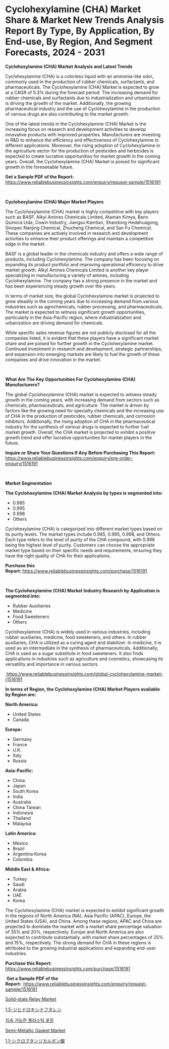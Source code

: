 <p><h1>Cyclohexylamine (CHA) Market Share & Market New Trends Analysis Report By Type, By Application, By End-use, By Region, And Segment Forecasts, 2024 - 2031</h1></p><p><strong>Cyclohexylamine (CHA) Market Analysis and Latest Trends</strong></p>
<p><p>Cyclohexylamine (CHA) is a colorless liquid with an ammonia-like odor, commonly used in the production of rubber chemicals, surfactants, and pharmaceuticals. The Cyclohexylamine (CHA) Market is expected to grow at a CAGR of 5.3% during the forecast period. The increasing demand for rubber chemicals and surfactants due to industrialization and urbanization is driving the growth of the market. Additionally, the growing pharmaceutical industry and the use of Cyclohexylamine in the production of various drugs are also contributing to the market growth.</p><p>One of the latest trends in the Cyclohexylamine (CHA) Market is the increasing focus on research and development activities to develop innovative products with improved properties. Manufacturers are investing in R&D to enhance the efficiency and effectiveness of Cyclohexylamine in different applications. Moreover, the rising adoption of Cyclohexylamine in the agriculture sector for the production of pesticides and herbicides is expected to create lucrative opportunities for market growth in the coming years. Overall, the Cyclohexylamine (CHA) Market is poised for significant growth in the foreseeable future.</p></p>
<p><strong>Get a Sample PDF of the Report:&nbsp;</strong> <a href="https://www.reliablebusinessinsights.com/enquiry/request-sample/1516191">https://www.reliablebusinessinsights.com/enquiry/request-sample/1516191</a></p>
<p>&nbsp;</p>
<p><strong>Cyclohexylamine (CHA) Major Market Players</strong></p>
<p><p>The Cyclohexylamine (CHA) market is highly competitive with key players such as BASF, Alkyl Amines Chemicals Limited, Ataman Kimya, Bann Quimica Ltda, Cowin Industry, Jiangsu Kamtian, Shandong Hedahuagong, Sinopec Nanjing Chemical, Zhucheng Chemical, and San Fu Chemical. These companies are actively involved in research and development activities to enhance their product offerings and maintain a competitive edge in the market.</p><p>BASF is a global leader in the chemicals industry and offers a wide range of products, including Cyclohexylamine. The company has been focusing on expanding its product portfolio and improving operational efficiency to drive market growth. Alkyl Amines Chemicals Limited is another key player specializing in manufacturing a variety of amines, including Cyclohexylamine. The company has a strong presence in the market and has been experiencing steady growth over the years.</p><p>In terms of market size, the global Cyclohexylamine market is projected to grow steadily in the coming years due to increasing demand from various industries such as agrochemicals, rubber processing, and pharmaceuticals. The market is expected to witness significant growth opportunities, particularly in the Asia-Pacific region, where industrialization and urbanization are driving demand for chemicals.</p><p>While specific sales revenue figures are not publicly disclosed for all the companies listed, it is evident that these players have a significant market share and are poised for further growth in the Cyclohexylamine market. Continued investment in research and development, strategic partnerships, and expansion into emerging markets are likely to fuel the growth of these companies and drive innovation in the market.</p></p>
<p>&nbsp;</p>
<p><strong>What Are The Key Opportunities For Cyclohexylamine (CHA) Manufacturers?</strong></p>
<p><p>The global Cyclohexylamine (CHA) market is expected to witness steady growth in the coming years, with increasing demand from sectors such as chemicals, pharmaceuticals, and agriculture. The market is driven by factors like the growing need for specialty chemicals and the increasing use of CHA in the production of pesticides, rubber chemicals, and corrosion inhibitors. Additionally, the rising adoption of CHA in the pharmaceutical industry for the synthesis of various drugs is expected to further fuel market growth. Overall, the CHA market is projected to exhibit a positive growth trend and offer lucrative opportunities for market players in the future.</p></p>
<p><strong>Inquire or Share Your Questions If Any Before Purchasing This Report:</strong> <a href="https://www.reliablebusinessinsights.com/enquiry/pre-order-enquiry/1516191">https://www.reliablebusinessinsights.com/enquiry/pre-order-enquiry/1516191</a></p>
<p>&nbsp;</p>
<p><strong>Market Segmentation</strong></p>
<p><strong>The Cyclohexylamine (CHA) Market Analysis by types is segmented into:</strong></p>
<p><ul><li>0.985</li><li>0.995</li><li>0.998</li><li>Others</li></ul></p>
<p><p>Cyclohexylamine (CHA) is categorized into different market types based on its purity levels. The market types include 0.985, 0.995, 0.998, and Others. Each type refers to the level of purity of the CHA compound, with 0.998 being the highest level of purity. Customers can choose the appropriate market type based on their specific needs and requirements, ensuring they have the right quality of CHA for their applications.</p></p>
<p><strong>Purchase this Report:&nbsp;</strong><a href="https://www.reliablebusinessinsights.com/purchase/1516191">https://www.reliablebusinessinsights.com/purchase/1516191</a></p>
<p>&nbsp;</p>
<p><strong>The Cyclohexylamine (CHA) Market Industry Research by Application is segmented into:</strong></p>
<p><ul><li>Rubber Auxiliaries</li><li>Medicine</li><li>Food Sweeteners</li><li>Others</li></ul></p>
<p><p>Cyclohexylamine (CHA) is widely used in various industries, including rubber auxiliaries, medicine, food sweeteners, and others. In rubber auxiliaries, CHA is utilized as a curing agent and stabilizer. In medicine, it is used as an intermediate in the synthesis of pharmaceuticals. Additionally, CHA is used as a sugar substitute in food sweeteners. It also finds applications in industries such as agriculture and cosmetics, showcasing its versatility and importance in various sectors.</p></p>
<p><a href="https://www.reliablebusinessinsights.com/global-cyclohexylamine-market-r1516191">&nbsp;https://www.reliablebusinessinsights.com/global-cyclohexylamine-market-r1516191</a></p>
<p><strong>In terms of Region, the Cyclohexylamine (CHA) Market Players available by Region are:</strong></p>
<p>
    <p> <strong> North America: </strong>
        <ul>
            <li>United States</li>
            <li>Canada</li>
        </ul>
        </p> 
    <p> <strong> Europe: </strong>
        <ul>
            <li>Germany</li>
            <li>France</li>
            <li>U.K.</li>
            <li>Italy</li>
            <li>Russia</li>
        </ul>
        </p> 
    <p> <strong> Asia-Pacific: </strong>
        <ul>
            <li>China</li>
            <li>Japan</li>
            <li>South Korea</li>
            <li>India</li>
            <li>Australia</li>
            <li>China Taiwan</li>
            <li>Indonesia</li>
            <li>Thailand</li>
            <li>Malaysia</li>
        </ul>
        </p> 
    <p> <strong> Latin America: </strong>
        <ul>
            <li>Mexico</li>
            <li>Brazil</li>
            <li>Argentina Korea</li>
            <li>Colombia</li>
        </ul>
        </p> 
    <p> <strong> Middle East & Africa: </strong>
        <ul>
            <li>Turkey</li>
            <li>Saudi</li>
            <li>Arabia</li>
            <li>UAE</li>
            <li>Korea</li>
        </ul>
    </p>
    </p>
<p><p>The Cyclohexylamine (CHA) market is expected to exhibit significant growth in the regions of North America (NA), Asia Pacific (APAC), Europe, the United States (USA), and China. Among these regions, APAC and China are projected to dominate the market with a market share percentage valuation of 35% and 20%, respectively. Europe and North America are also expected to contribute substantially, with market share percentages of 25% and 15%, respectively. The strong demand for CHA in these regions is attributed to the growing industrial applications and expanding end-user industries.</p></p>
<p><strong>Purchase this Report: </strong><a href="https://www.reliablebusinessinsights.com/purchase/1516191">https://www.reliablebusinessinsights.com/purchase/1516191</a></p>
<p>&nbsp;<strong>Get a Sample PDF of the Report:&nbsp;&nbsp;</strong><a href="https://www.reliablebusinessinsights.com/enquiry/request-sample/1516191">https://www.reliablebusinessinsights.com/enquiry/request-sample/1516191</a></p>
<p><strong></strong></p>
<p><p><a href="https://github.com/mateobossinovero/Market-Research-Report-List-1/blob/main/solid-state-relay-market.md">Solid-state Relay Market</a></p><p><a href="https://medium.com/@hrhzhypq19/1-5-%E3%82%B8%E3%83%92%E3%83%89%E3%83%AD%E3%82%AD%E3%82%B7%E3%83%8A%E3%83%95%E3%82%BF%E3%83%AA%E3%83%B3%E5%B8%82%E5%A0%B4%E3%82%B7%E3%82%A7%E3%82%A2%E3%81%A8%E6%96%B0%E3%81%97%E3%81%84%E3%83%88%E3%83%AC%E3%83%B3%E3%83%89%E5%88%86%E6%9E%90-%E3%81%9D%E3%81%AE%E3%82%BF%E3%82%A4%E3%83%97-%E3%82%A2%E3%83%97%E3%83%AA%E3%82%B1%E3%83%BC%E3%82%B7%E3%83%A7%E3%83%B3-%E6%9C%80%E7%B5%82%E5%88%A9%E7%94%A8%E3%81%8A%E3%82%88%E3%81%B32024%E5%B9%B4%E3%81%8B%E3%82%892031%E5%B9%B4%E3%81%BE%E3%81%A7%E3%81%AE%E4%BA%88%E6%B8%AC%E3%81%AB%E3%82%88%E3%82%8B-80d4d72601a8">1,5-ジヒドロキシナフタレン</a></p><p><a href="https://medium.com/@axintepreda1/%EA%B8%80%EB%A1%9C%EB%B2%8C-%EC%A7%80%EC%86%8D-%EA%B0%80%EB%8A%A5%ED%95%9C-%ED%94%8C%EB%9D%BC%EC%8A%A4%ED%8B%B1-%ED%8F%AC%EC%9E%A5-%EC%8B%9C%EC%9E%A5-%EC%A0%9C%ED%92%88-%EC%9C%A0%ED%98%95-%EC%9D%91%EC%9A%A9-%EB%B6%84%EC%95%BC-%EC%A7%80%EC%97%AD-%EB%B0%8F-%ED%9A%8C%EC%82%AC%EB%B3%84-%EC%82%B0%EC%97%85-%EC%84%B8%EA%B7%B8%EB%A8%BC%ED%8A%B8-%EC%A0%84%EB%A7%9D-%EC%8B%9C%EC%9E%A5-%ED%8F%89%EA%B0%80-%EA%B2%BD%EC%9F%81-%EC%83%81%ED%99%A9-%ED%8A%B8%EB%A0%8C%EB%93%9C-%EB%B0%8F-%EC%98%88%EC%B8%A1-2024-2031-e75bb51e44f4">지속 가능한 플라스틱 포장</a></p><p><a href="https://github.com/anggakarna133/Market-Research-Report-List-1/blob/main/semi-metallic-gasket-market.md">Semi-Metallic Gasket Market</a></p><p><a href="https://medium.com/@loganchynna/1-1-%E3%82%B7%E3%82%AF%E3%83%AD%E3%83%96%E3%82%BF%E3%83%B3%E3%82%B8%E3%82%AB%E3%83%AB%E3%83%9C%E3%83%B3%E9%85%B8%E3%81%AE%E5%B8%82%E5%A0%B4%E3%82%B7%E3%82%A7%E3%82%A2-%E3%82%B5%E3%82%A4%E3%82%BA-%E3%83%88%E3%83%AC%E3%83%B3%E3%83%89-%E7%94%A3%E6%A5%AD%E5%88%86%E6%9E%90%E3%83%AC%E3%83%9D%E3%83%BC%E3%83%88-%E5%BF%9C%E7%94%A8%E5%88%A5-%E5%8C%BB%E7%99%82-%E5%B7%A5%E6%A5%AD%E7%94%A8%E3%82%A2%E3%83%97%E3%83%AA%E3%82%B1%E3%83%BC%E3%82%B7%E3%83%A7%E3%83%B3-%E5%8C%96%E5%AD%A6%E5%B7%A5%E6%A5%AD-%E3%81%9D%E3%81%AE%E4%BB%96-%E3%82%BF%E3%82%A4%E3%83%97%E5%88%A5-90-%E7%B4%94%E5%BA%A6-99-%E7%B4%94%E5%BA%A6-%E3%81%9D%E3%81%AE%E4%BB%96-%E3%81%8A%E3%82%88%E3%81%B32024%E5%B9%B4%E3%81%8B-8e4d7fdf5e0f">1,1-シクロブタンジカルボン酸</a></p></p>